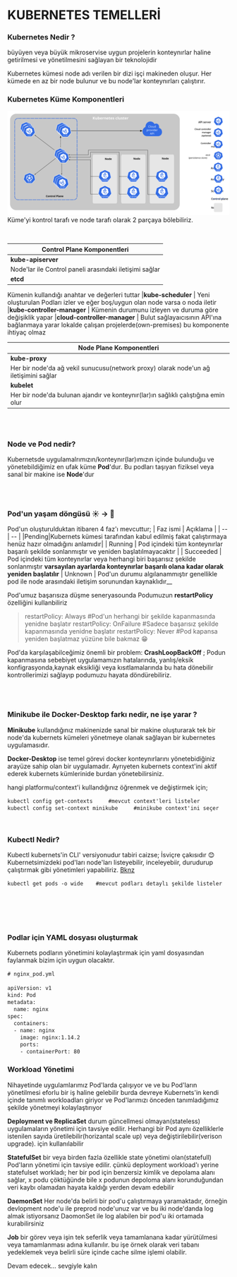 # KUBERNETES TEMELLERİ 


### Kubernetes Nedir ?
büyüyen veya büyük mikroservise uygun projelerin konteynırlar haline getirilmesi ve yönetilmesini sağlayan bir teknolojidir

Kubernetes kümesi node adı verilen bir dizi işçi makineden oluşur. Her kümede en az bir node bulunur ve bu node'lar konteynırları çalıştırır.

### Kubernetes Küme Komponentleri
![img](components-of-kubernetes.svg)
Küme'yi kontrol tarafı ve node tarafı olarak 2 parçaya bölebiliriz.

<br>


| Control Plane Komponentleri |
| ----------- |
|__kube-apiserver__ |
| Node'lar ile Control paneli arasındaki iletişimi sağlar |
|__etcd__ |
Kümenin kullandığı anahtar ve değerleri tuttar
|__kube-scheduler__ |
Yeni oluşturulan Podları izler ve eğer boş/uygun olan node varsa o noda iletir
|__kube-controller-manager__ |
Kümenin durumunu izleyen ve duruma göre değişiklik yapar
|__cloud-controller-manager__ |
Bulut sağlayaıcısının API'ına bağlanmaya yarar lokalde çalışan projelerde(own-premises) bu komponente ihtiyaç olmaz


| Node Plane Komponentleri |
| -------- |
|__kube-proxy__|
|Her bir node'da ağ vekil sunucusu(network proxy) olarak node'un ağ iletişimini sağlar |
|__kubelet__|
|Her bir node'da bulunan ajandır ve konteynır(lar)ın sağlıklı çalıştığına emin olur |

<br>
<br>

### Node ve Pod nedir?
Kubernetsde uygulamalrımızın/konteynır(lar)ımızın içinde bulunduğu ve yönetebildiğimiz en ufak küme __Pod__'dur.
Bu podları taşıyan fiziksel veya sanal bir makine ise __Node__'dur 

<br>
<br>

### Pod'un yaşam döngüsü  ☀️ -> 🌙
Pod'un oluşturulduktan itibaren 4 faz'ı mevcuttur;
| Faz ismi | Açıklama |
| -- | -- |
|Pending|Kubernets kümesi tarafından kabul edilmiş fakat çalıştırmaya henüz hazır olmadığını anlamıdır|
| Running | Pod içindeki tüm konteynırlar başarılı şekilde sonlanmıştır ve yeniden başlatılmayacaktır |
| Succeeded | Pod içindeki tüm konteynırlar veya herhangi biri başarısız şekilde sonlanmıştır __varsayılan ayarlarda konteynırlar başarılı olana kadar olarak yeniden başlatılır__
| Unknown | Pod'un durumu algılanammıştır genellikle pod ile node arasındaki iletişim sorunundan kaynaklıdır__

Pod'umuz başarısıza düşme seneryasounda Podumuzun __restartPolicy__ özelliğini kullanbiliriz
>restartPolicy: Always      #Pod'un herhangi bir şekilde kapanmasında yenidne başlatır
>restartPolicy: OnFailure    #Sadece başarısız şekilde kapanmasında yenidne başlatır
>restartPolicy: Never    #Pod kapansa yeniden başlatmaz yüzüne bile bakmaz 😁

Pod'da karşılaşabilceğimiz önemli bir problem:  __CrashLoopBackOff__ ;
Podun kapanmasına sebebiyet uygulamamızın hatalarında, yanlış/eksik konfigrasyonda,kaynak eksikliği veya kısıtlamalarında bu hata dönebilir kontrollerimizi sağlayıp podumuzu hayata döndürebiliriz.



<br>
<br>

### Minikube ile Docker-Desktop farkı nedir, ne işe yarar ?
__Minikube__ kullandığınız makinenizde sanal bir makine oluşturarak tek bir node'da kubernets kümeleri yönetmeye olanak sağlayan bir kubernetes uygulamasıdır. 

__Docker-Desktop__ ise temel görevi docker konteynırlarını yönetebidiğiniz arayüze sahip olan bir uygulamadır. Ayrıyeten kubernets context'ini aktif ederek kubernets kümlerinide burdan yönetebilirsiniz.

hangi platformu/context'i kullandığınız öğrenmek ve değiştirmek için; 
```
kubectl config get-contexts     #mevcut context'leri listeler 
kubectl config set-context minikube     #minikube context'ini seçer
```
<br>  

### Kubectl Nedir?
Kubectl kubernets'in CLI' versiyonudur tabiri caizse; İsviçre çakısıdır 😊
Kubernetsimizdeki pod'ları node'ları listeyebilir, inceleyebiir, durudurup çalıştırmak gibi yönetimleri yapabiliriz. <a href="https://kubernetes.io/docs/reference/kubectl/introduction/"> Bknz</a>

```
kubectl get pods -o wide    #mevcut podları detaylı şekilde listeler 
```
<br>
<br>
<br>
<br>

### Podlar için YAML dosyası oluşturmak
Kubernets podların yönetimini kolaylaştırmak için yaml dosyasından faylanmak bizim için uygun olacaktır.
```
# nginx_pod.yml

apiVersion: v1
kind: Pod
metadata:
  name: nginx
spec:
  containers:
  - name: nginx
    image: nginx:1.14.2
    ports:
    - containerPort: 80
``` 

### Workload Yönetimi
Nihayetinde uygulamlarımız Pod'larda çalışıyor ve ve bu Pod'ların yönetilmesi eforlu bir iş haline gelebilir burda devreye Kubernets'in kendi içinde tanımlı workloadları giriyor ve Pod'larımızı önceden tanımladığımız şekilde yönetmeyi kolaylaştırıyor  

__Deployment ve ReplicaSet__ durum güncellmesi olmayan(stateless) uygulamaların yönetimi için tavsiye edilir. Herhangi bir Pod aynı özelliklerle istenilen sayıda üretilebilir(horizantal scale up) veya değiştirilebilir(verison upgrade). için kullanılabilir

__StatefulSet__ bir veya birden fazla özellikle state yönetimi olan(statefull) Pod'ların yönetimi için tavsiye edilir.
çünkü deployment workload'ı yerine statefulset workladı;
her bir pod için benzersiz kimlik ve depolama alanı sağlar, x podu çöktüğünde bile x podunun depoloma alanı korunduğundan veri kaybı olamadan hayata kaldığı yerden devam edebilir

__DaemonSet__ Her node'da belirli bir pod'u çalıştırmaya yaramaktadır, örneğin devlopment node'u ile preprod node'unuz var ve bu iki node'danda log almak istiyorsanız DaomonSet ile log alabilen bir pod'u iki ortamada kurabilirsiniz

__Job__ bir görev veya işin tek seferlik veya tamamlanana kadar yürütülmesi veya tamamlanması adına kullanılır. bu işe örnek olarak veri tabanı yedeklemek veya belirli süre içinde cache silme işlemi olabilir.


Devam edecek... sevgiyle kalın
